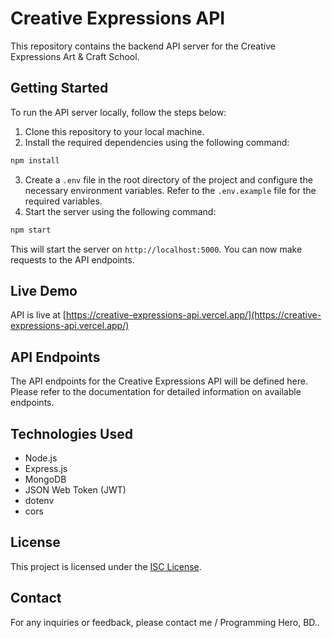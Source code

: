 # Creative Expressions API

This repository contains the backend API server for the Creative Expressions Art & Craft School.

## Getting Started

To run the API server locally, follow the steps below:

1. Clone this repository to your local machine.
2. Install the required dependencies using the following command:

```javascript
npm install
```

3. Create a `.env` file in the root directory of the project and configure the necessary environment variables. Refer to the `.env.example` file for the required variables.
4. Start the server using the following command:

```javascript
npm start
```

This will start the server on `http://localhost:5000`. You can now make requests to the API endpoints.

## Live Demo
API is live at [https://creative-expressions-api.vercel.app/](https://creative-expressions-api.vercel.app/)

## API Endpoints

The API endpoints for the Creative Expressions API will be defined here. Please refer to the documentation for detailed information on available endpoints.

## Technologies Used

- Node.js
- Express.js
- MongoDB
- JSON Web Token (JWT)
- dotenv
- cors

## License

This project is licensed under the [ISC License](LICENSE).

## Contact

For any inquiries or feedback, please contact me / Programming Hero, BD..


